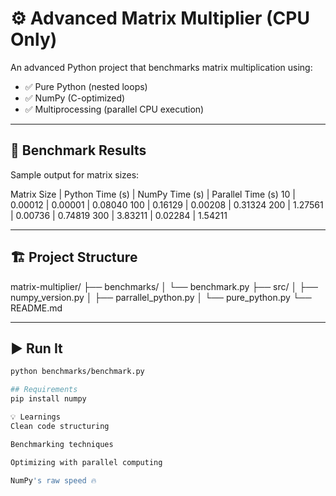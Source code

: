 # ⚙️ Advanced Matrix Multiplier (CPU Only)

An advanced Python project that benchmarks matrix multiplication using:
- ✅ Pure Python (nested loops)
- ✅ NumPy (C-optimized)
- ✅ Multiprocessing (parallel CPU execution)

---

## 🧪 Benchmark Results

Sample output for matrix sizes:

Matrix Size | Python Time (s) | NumPy Time (s) | Parallel Time (s)
10 | 0.00012 | 0.00001 | 0.08040
100 | 0.16129 | 0.00208 | 0.31324
200 | 1.27561 | 0.00736 | 0.74819
300 | 3.83211 | 0.02284 | 1.54211


---

## 🏗️ Project Structure

matrix-multiplier/
├── benchmarks/
│ └── benchmark.py
├── src/
│ ├── numpy_version.py
│ ├── parrallel_python.py
│ └── pure_python.py
└── README.md


---

## ▶️ Run It

```bash
python benchmarks/benchmark.py

## Requirements
pip install numpy

💡 Learnings
Clean code structuring

Benchmarking techniques

Optimizing with parallel computing

NumPy's raw speed 🔥
